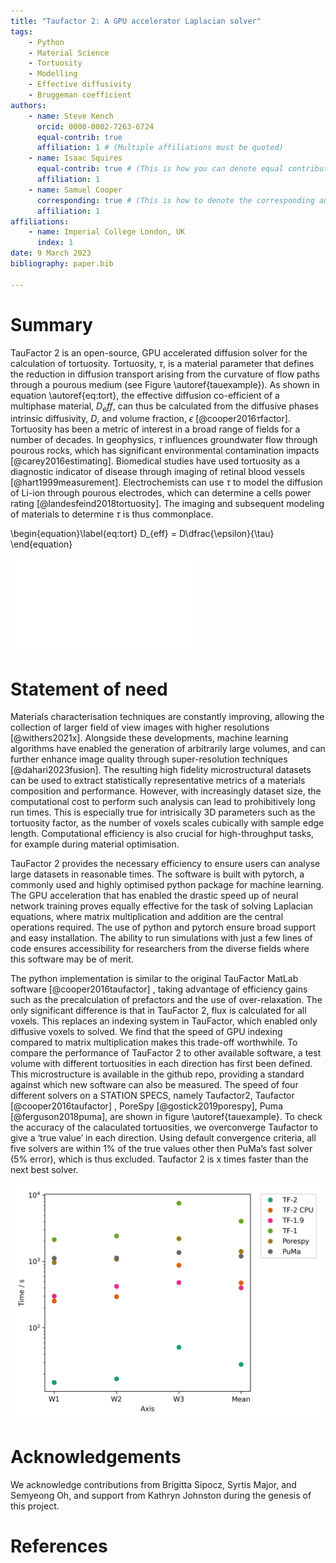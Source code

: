 ```yaml
---
title: "Taufactor 2: A GPU accelerator Laplacian solver"
tags:
    - Python
    - Material Science
    - Tortuosity
    - Modelling
    - Effective diffusivity
    - Bruggeman coefficient
authors:
    - name: Steve Kench
      orcid: 0000-0002-7263-6724
      equal-contrib: true
      affiliation: 1 # (Multiple affiliations must be quoted)
    - name: Isaac Squires
      equal-contrib: true # (This is how you can denote equal contributions between multiple authors)
      affiliation: 1
    - name: Samuel Cooper
      corresponding: true # (This is how to denote the corresponding author)
      affiliation: 1
affiliations:
    - name: Imperial College London, UK
      index: 1
date: 9 March 2023
bibliography: paper.bib

---
```


# Summary

TauFactor 2 is an open-source, GPU accelerated diffusion solver for the calculation of tortuosity. Tortuosity, $\tau$, is a material parameter that defines the reduction in diffusion transport arising from the curvature of flow paths through a pourous medium (see Figure \autoref{tauexample}). As shown in equation \autoref{eq:tort}, the effective diffusion co-efficient of a multiphase material, $D_eff$, can thus be calculated from the diffusive phases intrinsic diffusivity, $D$, and volume fraction, $\epsilon$ [@cooper2016$\tau$factor]. Tortuosity has been a metric of interest in a broad range of fields for a number of decades. In geophysics, $\tau$ influences groundwater flow through pourous rocks, which has significant environmental contamination impacts [@carey2016estimating]. Biomedical studies have used tortuosity as a diagnostic indicator of disease through imaging of retinal blood vessels [@hart1999measurement]. Electrochemists can use $\tau$ to model the diffusion of Li-ion through pourous electrodes, which can determine a cells power rating [@landesfeind2018tortuosity]. The imaging and subsequent modeling of materials to determine $\tau$ is thus commonplace.

\begin{equation}\label{eq:tort}
D_{eff} = D\dfrac{\epsilon}{\tau}
\end{equation}

![Flux field of a microstructure from the microlib library [@kench2022microlib].\label{fig:example}](example.pdf)

# Statement of need

Materials characterisation techniques are constantly improving, allowing the collection of larger field of view images with higher resolutions [@withers2021x]. Alongside these developments, machine learning algorithms have enabled the generation of arbitrarily large volumes, and can further enhance image quality through super-resolution techniques [@dahari2023fusion]. The resulting high fidelity microstructural datasets can be used to extract statistically representative metrics of a materials composition and performance. However, with increasingly dataset size, the computational cost to perform such analysis can lead to prohibitively long run times. This is especially true for intrisically 3D parameters such as the tortuosity factor, as the number of voxels scales cubically with sample edge length. Computational efficiency is also crucial for high-throughput tasks, for example during material optimisation. 

TauFactor 2 provides the necessary efficiency to ensure users can analyse large datasets in reasonable times. The software is built with pytorch, a commonly used and highly optimised python package for machine learning. The GPU acceleration that has enabled the drastic speed up of neural network training proves equally effective for the task of solving Laplacian equations, where matrix multiplication and addition are the central operations required. The use of python and pytorch ensure broad support and easy installation. The ability to run simulations with just a few lines of code ensures accessibility for researchers from the diverse fields where this software may be of merit.

The python implementation is similar to the original TauFactor MatLab software [@cooper2016taufactor]
, taking advantage of efficiency gains such as the precalculation of prefactors and the use of over-relaxation. The only significant difference is that in TauFactor 2, flux is calculated for all voxels. This replaces an indexing system in TauFactor, which enabled only diffusive voxels to solved. We find that the speed of GPU indexing compared to matrix multiplication makes this trade-off worthwhile. To compare the performance of TauFactor 2 to other available software, a test volume with different tortuosities in each direction has first been defined. This microstructure is available in the github repo, providing a standard against which new software can also be measured. The speed of four different solvers on a STATION SPECS, namely Taufactor2, Taufactor [@cooper2016taufactor]
, PoreSpy [@gostick2019porespy], Puma [@ferguson2018puma], are shown in figure \autoref{tauexample}. To check the accuracy of the calaculated tortuosities, we overconverge Taufactor to give a ‘true value’ in each direction. Using default convergence criteria, all five solvers are within 1% of the true values other then PuMa’s fast solver (5% error), which is thus excluded. Taufactor 2 is x times faster than the next best solver.

![Speed comparison for the four solvers.\label{fig:speeds}](tau_speeds.png)


# Acknowledgements

We acknowledge contributions from Brigitta Sipocz, Syrtis Major, and Semyeong
Oh, and support from Kathryn Johnston during the genesis of this project.

# References
